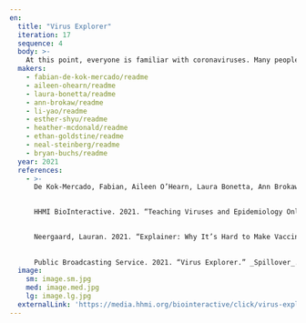 ```yaml
---
en:
  title: "Virus Explorer"
  iteration: 17
  sequence: 4
  body: >-
    At this point, everyone is familiar with coronaviruses. Many people also know about influenza (aka “the flu”), rabies, HIV, Zika, and Ebola. All of these are viruses: microscopic invaders that hijack the cellular machinery of living organisms. But what do these viruses have in common? And how are they different? Created by members of the Howard Hughes Medical Institute and kapow, inc., the _Virus Explorer_ is a tool for learning more about these fascinating but harmful bugs. You can explore the similarities and differences among a variety of viruses by sorting them based on structure, genome type, host type, transmission mechanism, and vaccine availability. Each virus can also be further examined to investigate its size, structure (shown with both interactive 3D models and cross-section diagrams), replication cycle, and more.
  makers:
    - fabian-de-kok-mercado/readme
    - aileen-ohearn/readme
    - laura-bonetta/readme
    - ann-brokaw/readme
    - li-yao/readme
    - esther-shyu/readme
    - heather-mcdonald/readme
    - ethan-goldstine/readme
    - neal-steinberg/readme
    - bryan-buchs/readme
  year: 2021
  references:
    - >-
      De Kok-Mercado, Fabian, Aileen O’Hearn, Laura Bonetta, Ann Brokaw, Li Yao, Esther Shyu, Heather McDonald, Ethan Goldstine, Neal Steiberg, and Bryan Buchs. 2021. _Virus Explorer_. In “17th Iteration (2021): Macroscopes for Placing Data in Space.” _Places & Spaces: Mapping Science_, edited by Katy Börner, Lisel Record, and Todd Theriault. http://scimaps.org.

 
      HHMI BioInteractive. 2021. “Teaching Viruses and Epidemiology Online.” https://www.biointeractive.org/planning-tools/resource-playlists/teaching-viruses-and-epidemiology-online. 

 
      Neergaard, Lauran. 2021. “Explainer: Why It’s Hard to Make Vaccines and Boost Supplies.” _AP News_, January 28. https://apnews.com/article/why-its-hard-to-make-vaccines-explained-9173d65f7da50eee432d43d36769c516. 
      
 
      Public Broadcasting Service. 2021. “Virus Explorer.” _Spillover_. https://www.pbs.org/spillover-zika-ebola-beyond/about-viruses/virus-explorer/credits.     
  image:
    sm: image.sm.jpg
    med: image.med.jpg
    lg: image.lg.jpg
  externalLink: 'https://media.hhmi.org/biointeractive/click/virus-explorer/'
---
```

